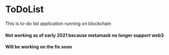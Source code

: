 # ToDoList
This is to-do list application running on blockchain

#### Not working as of early 2021 because metamask no longer support web3
#### Will be working on the fix soon
